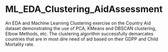 # ML_EDA_Clustering_AidAssessment
An EDA and Machine Learning Clustering exercise on the Country Aid dataset demonstrating the use of PCA, KMeans and DBSCAN clustering, Elbow Methods, etc. The clustering algorithm successfully demarcates countries that are in most dire need of aid based on their GDPP and Child Mortality rate.
